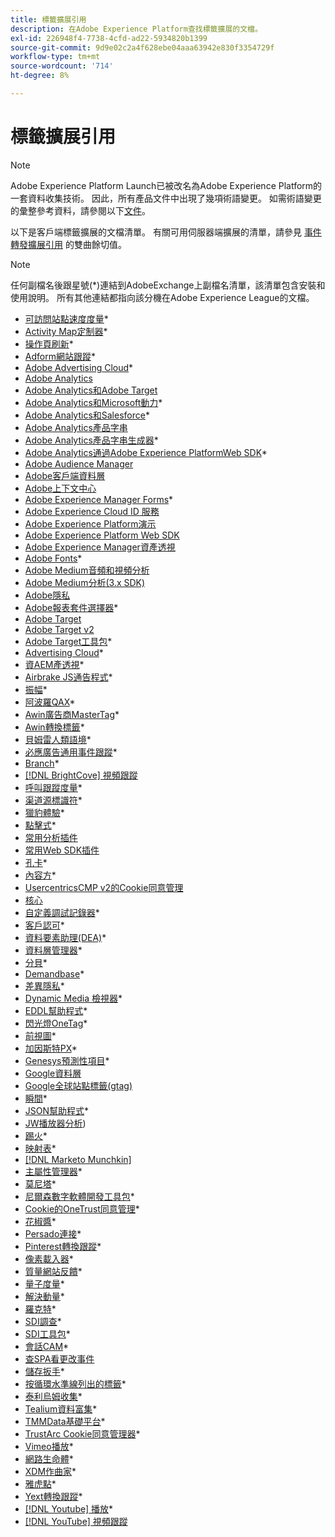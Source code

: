 ```yaml
---
title: 標籤擴展引用
description: 在Adobe Experience Platform查找標籤擴展的文檔。
exl-id: 226948f4-7738-4cfd-ad22-5934820b1399
source-git-commit: 9d9e02c2a4f628ebe04aaa63942e830f3354729f
workflow-type: tm+mt
source-wordcount: '714'
ht-degree: 8%

---
```


# 標籤擴展引用

>[!NOTE]
>
>Adobe Experience Platform Launch已被改名為Adobe Experience Platform的一套資料收集技術。 因此，所有產品文件中出現了幾項術語變更。 如需術語變更的彙整參考資料，請參閱以下[文件](../../term-updates.md)。

以下是客戶端標籤擴展的文檔清單。 有關可用伺服器端擴展的清單，請參見 [事件轉發擴展引用](../server/overview.md) 的雙曲餘切值。

>[!NOTE]
>
>任何副檔名後跟星號(*)連結到AdobeExchange上副檔名清單，該清單包含安裝和使用說明。 所有其他連結都指向該分機在Adobe Experience League的文檔。

* [可訪問站點速度度量](https://exchange.adobe.com/apps/ec/103053)*
* [Activity Map定制器](https://exchange.adobe.com/apps/ec/101531)*
* [操作頁刷新](https://exchange.adobe.com/apps/ec/102848)*
* [Adform網站跟蹤](https://exchange.adobe.com/apps/ec/103195)*
* [Adobe Advertising Cloud](https://exchange.adobe.com/apps/ec/100155)*
* [Adobe Analytics](./analytics/overview.md)
* [Adobe Analytics和Adobe Target](https://exchange.adobe.com/apps/ec/105363/*6sense-for-analytics-and-target)
* [Adobe Analytics和Microsoft動力](https://exchange.adobe.com/apps/ec/102966)*
* [Adobe Analytics和Salesforce](https://exchange.adobe.com/apps/ec/101530)*
* [Adobe Analytics產品字串](./product-string/overview.md)
* [Adobe Analytics產品字串生成器](https://exchange.adobe.com/apps/ec/101461)*
* [Adobe Analytics通過Adobe Experience PlatformWeb SDK](https://exchange.adobe.com/apps/ec/108985/search-discovery-for-adobe-analytics-via-aep-web-sdk)*
* [Adobe Audience Manager](./audience-manager/overview.md)
* [Adobe客戶端資料層](./client-data-layer/overview.md)
* [Adobe上下文中心](./contexthub/overview.md)
* [Adobe Experience Manager Forms](https://exchange.adobe.com/apps/ec/107493)*
* [Adobe Experience Cloud ID 服務](./id-service/overview.md)
* [Adobe Experience Platform演示](./platform-demo/overview.md)
* [Adobe Experience Platform Web SDK](./sdk/overview.md)
* [Adobe Experience Manager資產透視](./asset-insights/overview.md)
* [Adobe Fonts](https://exchange.adobe.com/apps/ec/101538)*
* [Adobe Medium音頻和視頻分析](./media-analytics/overview.md)
* [Adobe Medium分析(3.x SDK)](./media-analytics-3x/overview.md)
* [Adobe隱私](./privacy/overview.md)
* [Adobe報表套件選擇器](https://exchange.adobe.com/apps/ec/100640)*
* [Adobe Target](./target/overview.md)
* [Adobe Target v2](./target-v2/overview.md)
* [Adobe Target工具包](https://exchange.adobe.com/apps/ec/100640)*
* [Advertising Cloud](https://exchange.adobe.com/apps/ec/100640)*
* [資AEM產透視](https://exchange.adobe.com/apps/ec/103406)*
* [Airbrake JS通告程式](https://exchange.adobe.com/apps/ec/103342)*
* [振幅](https://exchange.adobe.com/apps/ec/108010)*
* [阿波羅QAX](https://exchange.adobe.com/apps/ec/105068)*
* [Awin廣告商MasterTag](https://exchange.adobe.com/apps/ec/103176)*
* [Awin轉換標籤](https://exchange.adobe.com/apps/ec/103240)*
* [貝姆雷人類語境](https://exchange.adobe.com/apps/ec/101063)*
* [必應廣告通用事件跟蹤](https://exchange.adobe.com/apps/ec/100154)*
* [Branch](https://exchange.adobe.com/apps/ec/101382)*
* [[!DNL BrightCove] 視頻跟蹤](./brightcove/overview.md)
* [呼叫跟蹤度量](https://exchange.adobe.com/apps/ec/107695)*
* [渠道源標識符](https://exchange.adobe.com/apps/ec/101412)*
* [獵豹體驗](https://exchange.adobe.com/apps/ec/102759)*
* [點擊式](https://exchange.adobe.com/apps/ec/100082)*
* [常用分析插件](./plugins/overview.md)
* [常用Web SDK插件](./web-sdk-plugins/overview.md)
* [孔卡](https://exchange.adobe.com/apps/ec/104690)*
* [內容方](https://exchange.adobe.com/apps/ec/100364)*
* [UsercentricsCMP v2的Cookie同意管理](https://exchange.adobe.com/apps/ec/*107037)
* [核心](./core/overview.md)
* [自定義調試記錄器](https://exchange.adobe.com/apps/ec/104698)*
* [客戶認可](https://exchange.adobe.com/apps/ec/100688)*
* [資料要素助理(DEA)](https://exchange.adobe.com/apps/ec/101413)*
* [資料層管理器](https://exchange.adobe.com/apps/ec/101462)*
* [分貝](https://exchange.adobe.com/apps/ec/100913)*
* [Demandbase](https://exchange.adobe.com/apps/ec/101605)*
* [差異隱私](https://exchange.adobe.com/apps/ec/104535)*
* [Dynamic Media 檢視器](https://exchange.adobe.com/apps/ec/103048)*
* [EDDL幫助程式](https://exchange.adobe.com/apps/ec/107691)*
* [閃光燈OneTag](https://exchange.adobe.com/apps/ec/101392)*
* [前視圖](https://exchange.adobe.com/apps/ec/100164)*
* [加因斯特PX](https://exchange.adobe.com/apps/ec/103343)*
* [Genesys預測性項目](https://exchange.adobe.com/apps/ec/106148)*
* [Google資料層](./google-data-layer/overview.md)
* [Google全球站點標籤(gtag)](https://exchange.adobe.com/apps/ec/101437/*google-global-site-tag-gtag)
* [瞬間](https://exchange.adobe.com/apps/ec/100847)*
* [JSON幫助程式](https://exchange.adobe.com/apps/ec/106449)*
* [JW播放器分析](https://exchange.a[](https://exchange.adobe.com/apps/ec/101460/*sdi-toolkit)dobe.com/apps/ec/101523))
* [踢火](https://exchange.adobe.com/apps/ec/101621)*
* [映射表](https://exchange.adobe.com/apps/ec/103136)*
* [[!DNL Marketo Munchkin]](./marketo/overview.md)
* [主屬性管理器](https://exchange.adobe.com/apps/ec/102992)*
* [莫尼塔](https://exchange.adobe.com/apps/ec/106544)*
* [尼爾森數字軟體開發工具包](https://exchange.adobe.com/apps/ec/101361)*
* [Cookie的OneTrust同意管理](https://exchange.adobe.com/apps/ec/100340)*
* [花椒醬](https://exchange.adobe.com/apps/ec/103587)*
* [Persado連接](https://exchange.adobe.com/apps/ec/103745)*
* [Pinterest轉換跟蹤](https://exchange.adobe.com/apps/ec/100523)*
* [像素載入器](https://exchange.adobe.com/apps/ec/100152)*
* [質量網站反饋](https://exchange.adobe.com/apps/ec/101569)*
* [量子度量](https://exchange.adobe.com/apps/ec/101535)*
* [解決動量](https://exchange.adobe.com/apps/ec/108352)*
* [羅克特](https://exchange.adobe.com/apps/ec/107591)*
* [SDI調查](https://exchange.adobe.com/apps/ec/102991)*
* [SDI工具包](https://exchange.adobe.com/apps/ec/101460)*
* [會話CAM](https://exchange.adobe.com/apps/ec/100517)*
* [查SPA看更改事件](https://partners.adobe.com/exchangeprogram/experiencecloud/exchange.details.105867.html)
* [儲存扳手](https://exchange.adobe.com/apps/ec/102990)*
* [按循環水準線列出的標籤](https://exchange.adobe.com/apps/ec/106092)*
* [泰利烏姆收集](https://exchange.adobe.com/apps/ec/104217)*
* [Tealium資料富集](https://exchange.adobe.com/apps/ec/104217)*
* [TMMData基礎平台](https://exchange.adobe.com/apps/ec/100148)*
* [TrustArc Cookie同意管理器](https://exchange.adobe.com/apps/ec/107037)*
* [Vimeo播放](https://exchange.adobe.com/apps/ec/108937)*
* [網路生命體](https://exchange.adobe.com/apps/ec/106769)*
* [XDM作曲家](https://exchange.adobe.com/apps/ec/106062)*
* [雅虎點](https://exchange.adobe.com/apps/ec/106062)*
* [Yext轉換跟蹤](https://exchange.adobe.com/apps/ec/103174)*
* [[!DNL Youtube] 播放](https://exchange.adobe.com/apps/ec/103174)*
* [[!DNL YouTube] 視頻跟蹤](./youtube/overview.md)
